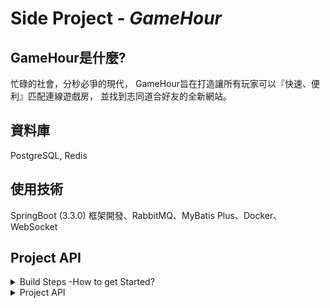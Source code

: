 # Side Project - *GameHour*

## GameHour是什麼? 
忙碌的社會，分秒必爭的現代，
GameHour旨在打造讓所有玩家可以『快速、便利』匹配連線遊戲房，
並找到志同道合好友的全新網站。

## 資料庫
PostgreSQL, Redis
## 使用技術
SpringBoot (3.3.0) 框架開發、RabbitMQ、MyBatis Plus、Docker、WebSocket
## Project API




<details>
<summary>Build Steps -How to get Started?</summary>

## Commands
- Clone this project into your local workspace.
- Open Windows cmd/Linux terminal, switch to the root  under GameHour project.
- Use docker command to build image and run.
> **cmd1:** docker build -t gamehour:latest . (include the dot)

> **cmd2:** docker run -d -p 8080:8080 --name gamehour_container gamehour:lastest
- User docker-compose to build required containers
> **cmd:** docker-compose up -d . (include the dot)
- Run each SQL command in **/src/main/resources/gameHour.sql** to create a sample enviroment.
- Don't forget to edit the **application.yml** file, set the database url as your local IP address
</details>

<details>
<summary>Project API</summary>
## Swagger
| EntryPoint | URL |
|--|--|
| Swagger | localhost:8080/swagger-ui/index.html |

You may use swagger from this project to test and ask for response. 

</details>
